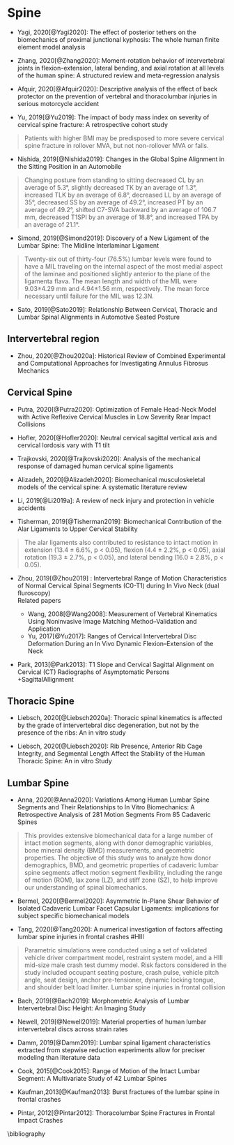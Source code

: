 # Spine

- Yagi, 2020[@Yagi2020]: The effect of posterior tethers on the biomechanics of proximal junctional kyphosis: The whole human finite element model analysis

- Zhang, 2020[@Zhang2020]: Moment-rotation behavior of intervertebral joints in flexion-extension, lateral bending, and axial rotation at all levels of the human spine: A structured review and meta-regression analysis

- Afquir, 2020[@Afquir2020]: Descriptive analysis of the effect of back protector on the prevention of vertebral and thoracolumbar injuries in serious motorcycle accident

- Yu, 2019[@Yu2019]: The impact of body mass index on severity of cervical spine fracture: A retrospective cohort study

> Patients with higher BMI may be predisposed to more severe cervical spine fracture in rollover MVA, but not non-rollover MVA or falls.


- Nishida, 2019[@Nishida2019]: Changes in the Global Spine Alignment in the Sitting Position in an Automobile

> Changing posture from standing to sitting decreased CL by an average of 5.3°, slightly decreased TK by an average of 1.3°, increased TLK by an average of 6.8°, decreased LL by an average of 35°, decreased SS by an average of 49.2°, increased PT by an average of 49.2°, shifted C7-SVA backward by an average of 106.7 mm, decreased T1SPI by an average of 18.8°, and increased TPA by an average of 21.1°.

- Simond, 2019[@Simond2019]: Discovery of a New Ligament of the Lumbar Spine: The Midline Interlaminar Ligament

> Twenty-six out of thirty-four (76.5%) lumbar levels were found to have a MIL traveling on the internal aspect of the most medial aspect of the laminae and positioned slightly anterior to the plane of the ligamenta flava.
The mean length and width of the MIL were 9.03±4.29 mm and 4.94±1.56 mm, respectively. The mean force necessary until failure for the MIL was 12.3N.


- Sato, 2019[@Sato2019]: Relationship Between Cervical, Thoracic and Lumbar Spinal Alignments in Automotive Seated Posture

## Intervertebral region

- Zhou, 2020[@Zhou2020a]: Historical Review of Combined Experimental and Computational Approaches for Investigating Annulus Fibrosus Mechanics

## Cervical Spine

- Putra, 2020[@Putra2020]: Optimization of Female Head-Neck Model with Active Reflexive Cervical Muscles in Low Severity Rear Impact Collisions

- Hofler, 2020[@Hofler2020]: Neutral cervical sagittal vertical axis and cervical lordosis vary with T1 tilt

- Trajkovski, 2020[@Trajkovski2020]: Analysis of the mechanical response of damaged human cervical spine ligaments

- Alizadeh, 2020[@Alizadeh2020]: Biomechanical musculoskeletal models of the cervical spine: A systematic literature review

- Li, 2019[@Li2019a]: A review of neck injury and protection in vehicle accidents

- Tisherman, 2019[@Tisherman2019]:  Biomechanical Contribution of the Alar Ligaments to Upper Cervical Stability

> The alar ligaments also contributed to resistance to intact motion in extension (13.4 ± 6.6%, p < 0.05), flexion (4.4 ± 2.2%, p < 0.05), axial rotation (19.3 ± 2.7%, p < 0.05), and lateral bending (16.0 ± 2.8%, p < 0.05).

- Zhou, 2019[@Zhou2019] : Intervertebral Range of Motion Characteristics of Normal Cervical Spinal Segments (C0-T1) during In Vivo Neck  (dual fluroscopy)  
Related papers
  - Wang, 2008[@Wang2008]: Measurement of Vertebral Kinematics Using Noninvasive Image Matching Method–Validation and Application
  - Yu, 2017[@Yu2017]: Ranges of Cervical Intervertebral Disc Deformation During an In Vivo Dynamic Flexion–Extension of the Neck

- Park, 2013[@Park2013]: T1 Slope and Cervical Sagittal Alignment on Cervical (CT) Radiographs of Asymptomatic Persons
  +SagittalAllignment

## Thoracic Spine

- Liebsch, 2020[@Liebsch2020a]: Thoracic spinal kinematics is affected by the grade of intervertebral disc degeneration, but not by the presence of the ribs: An in vitro study

- Liebsch, 2020[@Liebsch2020]: Rib Presence, Anterior Rib Cage Integrity, and Segmental Length Affect the Stability of the Human Thoracic Spine: An in vitro Study




## Lumbar Spine

- Anna, 2020[@Anna2020]: Variations Among Human Lumbar Spine Segments and Their Relationships to In Vitro Biomechanics: A Retrospective Analysis of 281 Motion Segments From 85 Cadaveric Spines

> This provides extensive biomechanical data for a large number of intact motion segments, along with donor demographic variables, bone mineral density (BMD) measurements, and geometric properties. The objective of this study was to analyze how donor demographics, BMD, and geometric properties of cadaveric lumbar spine segments affect motion segment flexibility, including the range of motion (ROM), lax zone (LZ), and stiff zone (SZ), to help improve our understanding of spinal biomechanics.

- Bermel, 2020[@Bermel2020]: Asymmetric In-Plane Shear Behavior of Isolated Cadaveric Lumbar Facet Capsular Ligaments: implications for subject specific biomechanical models

- Tang, 2020[@Tang2020]: A numerical investigation of factors affecting lumbar spine injuries in frontal crashes #HIII

> Parametric simulations were conducted using a set of validated vehicle driver compartment model, restraint system model, and a HIII mid-size male crash test dummy model. Risk factors considered in the study included occupant seating posture, crash pulse, vehicle pitch angle, seat design, anchor pre-tensioner, dynamic locking tongue, and shoulder belt load limiter.
Lumbar spine injuries in frontal collision

- Bach, 2019[@Bach2019]: Morphometric Analysis of Lumbar Intervertebral Disc Height: An Imaging Study

- Newell, 2019[@Newell2019]: Material properties of human lumbar intervertebral discs across strain rates

- Damm, 2019[@Damm2019]: Lumbar spinal ligament characteristics extracted from stepwise reduction experiments allow for preciser modeling than literature data

- Cook, 2015[@Cook2015]: Range of Motion of the Intact Lumbar Segment: A Multivariate Study of 42 Lumbar Spines

- Kaufman,2013[@Kaufman2013]: Burst fractures of the lumbar spine in frontal crashes

- Pintar, 2012[@Pintar2012]: Thoracolumbar Spine Fractures in Frontal Impact Crashes

\bibliography
